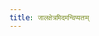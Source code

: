 ```yaml
---
title: जालक्षेत्रमिदमन्विष्यताम्
---
```


<link href="../pagefind/pagefind-ui.css" rel="stylesheet">
<script src="../pagefind/pagefind-ui.js"></script>

<div id="search"></div>
<script>
  window.addEventListener('load', (event) => {
      new PagefindUI({ element: "#search", 
      mergeIndex: [ 
        {bundlePath: "/notes/pagefind"}, {bundlePath: "/AgamaH/pagefind"}, {bundlePath: "/AgamaH_vaiShNavaH/pagefind"}, {bundlePath: "/AgamaH_brAhmaH/pagefind"}, {bundlePath: "/AgamaH_shaivaH/pagefind"}, {bundlePath: "/jyotiSham/pagefind"}, {bundlePath: "/mImAMsA/pagefind"}, {bundlePath: "/vedAH_Rk/pagefind"}, {bundlePath: "/bhAShAntaram/pagefind"}, {bundlePath: "/kalpAntaram/pagefind"}, {bundlePath: "/kAvyam/pagefind"}, {bundlePath: "/purANam/pagefind"}, {bundlePath: "/purANam_vaiShNavam/pagefind"}, {bundlePath: "/rAmAyaNam/pagefind"}, {bundlePath: "/rAmAnujIyam/pagefind"}, {bundlePath: "/mAdhvam/pagefind"}, {bundlePath: "/mahAbhAratam/pagefind"}, {bundlePath: "/notes/pagefind"}, {bundlePath: "/sanskrit/pagefind"}, {bundlePath: "/vedAH_sAma/pagefind"}, {bundlePath: "/devaH/pagefind"}, {bundlePath: "/kannaDa/pagefind"}, {bundlePath: "/pALi/pagefind"}, {bundlePath: "/tipiTaka/pagefind"}, {bundlePath: "/vedAH_yajuH/pagefind"},
      ],
      showSubResults: true });
  });
</script>

